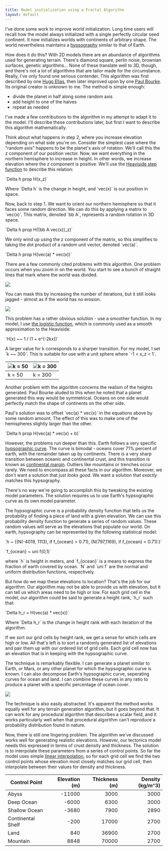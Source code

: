 ```yaml
---
title: Model initialization using a Fractal Algorithm
layout: default
---
```

I've done some work to improve world initialization. Long time users will recall how the model always initialized with a single perfectly circular seed continent. It now initializes worlds with continents of arbitrary shape.  The world nevertheless maintains a [hypsography](https://en.wikipedia.org/wiki/Elevation#Hypsography) similar to that of Earth. 

How does it do this? With 2D models there are an abundance of algorithms used for generating terrain. There's diamond square, perlin noise, brownian surfaces, genetic algorithms... None of these translate well to 3D, though, and there's not a lot of algorithms that are tailor made for the circumstance. Really, I've only found one serious contender. This algorithm was first described by one [Hugo Elias](http://freespace.virgin.net/hugo.elias/models/m_landsp.htm), then later improved upon by one [Paul Bourke](http://paulbourke.net/fractals/noise/). Its original creator is unknown to me. The method is simple enough:

 * divide the planet in half along some random axis
 * add height to one of the halves
 * repeat as needed

I've made a few contributions to the algorithm in my attempt to adapt it to the model. I'll describe these contributions later, but first I want to describe this algorithm mathematically. 

Think about what happens in step 2, where you increase elevation depending on what side you're on. Consider the simplest case where the "random axis" happens to be the planet's axis of rotation. We'll call this the z component of our position vector. Now, we want everything in the northern hemisphere to increase in height. In other words, we increase elevation where the z component is positive. We'll use the [Heaviside step function](https://en.wikipedia.org/wiki/Heaviside_step_function) to describe this relation: 
	
<p>`Delta h prop H(x_z)`</p>
	
<p>Where `Delta h` is the change in height, and `vec(x)` is our position in space. </p>

<p>Now, back to step 1. We want to orient our northern hemisphere so that it faces some random direction. We can do this by applying a matrix to `vec(x)`. This matrix, denoted `bb A`, represents a random rotation in 3D space. </p>

<p>`Delta h prop H((bb A vec(x))_z)`</p>

<p>We only wind up using the z component of the matrix, so this simplifies to taking the dot product of a random unit vector, denoted `vec(a)`.</p>

<p>`Delta h prop H(vec(a) * vec(x))`</p>

There are a few commonly cited problems with this algorithm. One problem occurs when you zoom in on the world. You start to see a bunch of straight lines that mark where the world was divided. 

![](images/50i.png)

You can mask this by increasing the number of iterations, but it still looks jagged - almost as if the world has no erosion. 

![](images/1000i.png)

This problem has a rather obvious solution - use a smoother function. In my model, I use [the logistic function](https://en.wikipedia.org/wiki/Heaviside_step_function#Analytic_approximations), which is commonly used as a smooth approximation to the Heaviside:

<p>`H(x) ~~ 1 / (1 + e^(-2kx))`</p>

<p>A larger value for k corresponds to a sharper transition. For my model, I set `k ~~ 300`. This is suitable for use with a unit sphere where `-1 < x_z < 1`. </p>

| ![k = 50](images/50k.png) | ![k = 300](images/300k.png) |
|--------------|---------------|
| k = 50 | k = 300 |

Another problem with the algorithm concerns the realism of the heights generated. Paul Bourke aluded to this when he noted that a planet generated this way would be symmetrical. Oceans on one side would perfectly match the shape of continents on the other side.

<p>Paul's solution was to offset `vec(a) * vec(x)` in the equations above by some random amount. The effect of this was to make one of the hemispheres slightly larger than the other. </p>

<p>`Delta h prop H(vec(a) * vec(x) + b)`</p>

However, the problems run deeper than this. Earth follows a very specific [hypsographic curve](https://en.wikipedia.org/wiki/Elevation#Hypsography). The curve is bimodal - oceans cover 71% percent of earth, with the remainder taken up by continents. There is a very sharp transition between oceanic and continental crust, and this transition is known as [continental margin](https://en.wikipedia.org/wiki/Continental_margin). Outliers like mountains or trenches occur rarely. We need to encompass all these facts in our algorithm. Moreover, we don't want a solution that just *looks good*. We want a solution that *exactly* matches this hypsography. 

There's no way we're going to accomplish this by tweaking the existing model parameters. The solution requires us to use Earth's hypsographic curve as its own model parameter.

The hypsographic curve is a probability density function that tells us the probability of finding a piece of land with a given elevation. We can use this probability density function to generate a series of random values. These random values will serve as the elevations that populate our world. On earth, hypsography can be represented by the following statistical model:

<p>`h ~ {(N(-4019, 1113), if f_{ocean} > 0.71),
		 (N(797,1169),    if f_{ocean} < 0.71):}`</p>
<p>`f_{ocean} ~ uni f(0,1)`</p>

<p>where `h` is height in meters, and `f_{ocean}` is a means to express the fraction of earth covered by ocean. `N` and `uni f` are the normal and uniform distribution functions, respectively. </p>

<p>But how do we map these elevations to location? That's the job for our algorithm. Our algorithm may not be able to provide us with elevation, but it can tell us which areas need to be high or low. For each grid cell in the model, our algorithm could be said to generate a height rank, `h_r` such that:</p>

<p>`Delta h_r = H(vec(a) * vec(x))`</p>

<p>Where `Delta h_r` is the change in height rank with each iteration of the algorithm. </p>

If we sort our grid cells by height rank, we get a sense for which cells are high or low. All that's left is to sort a randomly generated list of elevations and pair them up with our ordered list of grid cells. Each grid cell now has an elevation that is in keeping with the hypsographic curve. 

The technique is remarkably flexible. I can generate a planet similar to Earth, or Mars, or any other planet for which the hypsographic curve is known. I can also decompose Earth's hypsographic curve, seperating curves for ocean and land. I can combine these curves in any ratio to produce a planet with a specific percentage of ocean cover. 

![](land_fraction0.05.png)

The technique is also easily abstracted. It's apparent the method works equally well for any terrain generation algorithm, but it goes beyond that. It can work for any procedural algorithm that describes a scalar field, and it works particularly well when that procedural algorithm can't reproduce a probability distribution found in nature. 

Now, there is still one lingering problem. The algorithm we've discussed works well for generating realistic elevations. However, our tectonics model needs this expressed in terms of crust density and thickness. The solution is to interpolate these parameters from a series of control points. So far the model uses simple [linear interpolation](https://en.wikipedia.org/wiki/Linear_interpolation), so for each grid cell we find the two control points whose elevation most closely matches our grid cell, then interpolate between their values for density and thickness.

| Control Point | Elevation (m) | Thickness (m) | Density (kg/m^3) |
|---------------|--------------:|--------------:|----------------------:|
| Abyss         | -11000        | 3000          | 3000                  |
| Deep Ocean    | -6000         | 6300          | 3000                  |
| Shallow Ocean | -3680         | 7900          | 2890                  |
| Continental Shelf | -200      | 17000         | 2700                  |
| Land          | 840           | 36900         | 2700                  |
| Mountain      | 8848          | 70000         | 2700                  |

